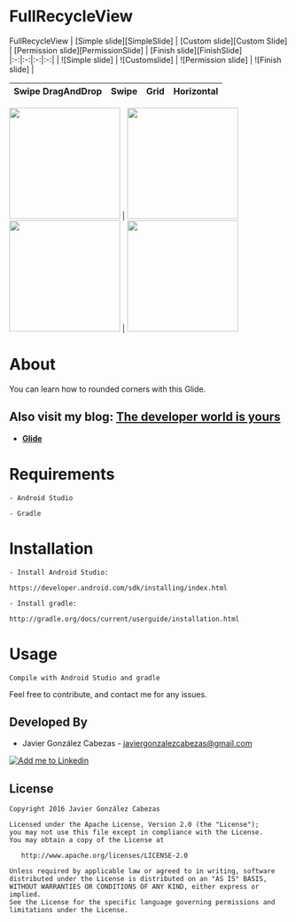 # FullRecycleView
FullRecycleView
| [Simple slide][SimpleSlide] | [Custom slide][Custom Slide] | [Permission slide][PermissionSlide] | [Finish slide][FinishSlide]
|:-:|:-:|:-:|:-:|
| ![Simple slide] | ![Customslide] | ![Permission slide] | ![Finish slide] |

Swipe DragAndDrop  |        Swipe       |        Grid        |    Horizontal 
------------------ | ------------------ | ------------------ | ------------------ |

<img src="https://github.com/CabezasGonzalezJavier/FullRecycleView/blob/master/DragAndDrop.gif"  width="200px" />
|
<img src="https://github.com/CabezasGonzalezJavier/FullRecycleView/blob/master/Swipe.gif"  width="200px" />

<img src="https://github.com/CabezasGonzalezJavier/FullRecycleView/blob/master/Grid.gif"  width="200px" />
|
<img src="https://github.com/CabezasGonzalezJavier/FullRecycleView/blob/master/Horizontal.gif"  width="200px" />

# About
  You can learn how to rounded corners with this Glide.
  
  Also visit my blog: **[The developer world is yours](http://thedeveloperworldisyours.com)**
---------

 * **[Glide](https://github.com/bumptech/glide)**
 
 

# Requirements

    - Android Studio

    - Gradle


# Installation

    - Install Android Studio:

    https://developer.android.com/sdk/installing/index.html

    - Install gradle:

    http://gradle.org/docs/current/userguide/installation.html

# Usage
    Compile with Android Studio and gradle


Feel free to contribute, and contact me for any issues.

Developed By
------------
* Javier González Cabezas - <javiergonzalezcabezas@gmail.com>

<a href="https://es.linkedin.com/in/javier-gonz%C3%A1lez-cabezas-8b4b2231">
  <img alt="Add me to Linkedin" src="https://github.com/JorgeCastilloPrz/EasyMVP/blob/master/art/linkedin.png" />
</a>

License
-------

    Copyright 2016 Javier González Cabezas

    Licensed under the Apache License, Version 2.0 (the "License");
    you may not use this file except in compliance with the License.
    You may obtain a copy of the License at

       http://www.apache.org/licenses/LICENSE-2.0

    Unless required by applicable law or agreed to in writing, software
    distributed under the License is distributed on an "AS IS" BASIS,
    WITHOUT WARRANTIES OR CONDITIONS OF ANY KIND, either express or implied.
    See the License for the specific language governing permissions and
    limitations under the License.
